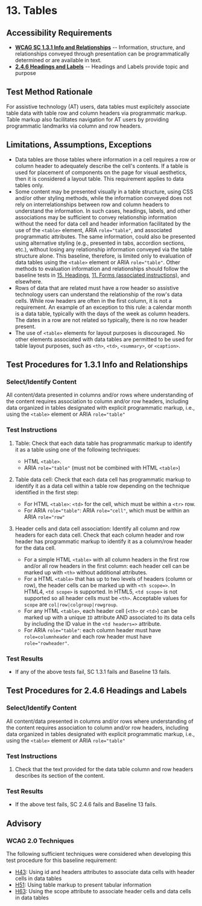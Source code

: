 # 13. Tables
## Accessibility Requirements
* **[WCAG SC 1.3.1 Info and Relationships](https://www.w3.org/TR/UNDERSTANDING-WCAG20/content-structure-separation-programmatic.html)** -- Information, structure, and relationships conveyed through presentation can be programmatically determined or are available in text.
* **[2.4.6 Headings and Labels](https://www.w3.org/TR/UNDERSTANDING-WCAG20/navigation-mechanisms-descriptive.html)** -- Headings and Labels provide topic and purpose

## Test Method Rationale
For assistive technology (AT) users, data tables must explicitely associate table data with table row and column headers via programmatic markup. Table markup also facilitates navigation for AT users by providing programmatic landmarks via column and row headers.

## Limitations, Assumptions, Exceptions
* Data tables are those tables where information in a cell requires a row or column header to adequately describe the cell's contents. If a table is used for placement of components on the page for visual aesthetics, then it is considered a layout table. This requirement applies to data tables only.
* Some content may be presented visually in a table structure, using CSS and/or other styling methods, while the information conveyed does not rely on interrelationships between row and column headers to understand the information. In such cases, headings, labels, and other associations may be sufficient to convey relationship information without the need for data cell and header information facilitated by the use of the `<table>` element, ARIA `role="table"`, and associated programmatic attributes. The same information, could also be presented using alternative styling (e.g., presented in tabs, accordion sections, etc.), without losing any relationship information conveyed via the table structure alone. This baseline, therefore, is limited only to evaluation of data tables using the `<table>` element or ARIA `role="table"`. Other methods to evaluation information and relationships should follow the baseline tests in [15. Headings](15Headings.md), [11. Forms (associated instructions)](11Forms.md), and elsewhere.
* Rows of data that are related must have a row header so assistive technology users can understand the relationship of the row's data cells. While row headers are often in the first column, it is not a requirement. An example of an exception to this rule: a calendar month is a data table, typically with the days of the week as column headers. The dates in a row are not related so typically, there is no row header present.
* The use of `<table>` elements for layout purposes is discouraged. No other elements associated with data tables are permitted to be used for table layout purposes, such as `<th>`, `<td>`, `<summary>`, or `<caption>`.

## Test Procedures for 1.3.1 Info and Relationships
### Select/Identify Content
All content/data presented in columns and/or rows where understanding of the content requires association to column and/or row headers, including data organized in tables designated with explicit programmatic markup, i.e., using the `<table>` element or ARIA `role="table"`

### Test Instructions
1. Table: Check that each data table has programmatic markup to identify it as a table using one of the following techniques:
   * HTML `<table>`. 
   * ARIA `role="table"` (must not be combined with HTML `<table>`)

2. Table data cell: Check that each data cell has programmatic markup to identify it as a data cell within a table row depending on the technique identified in the first step:
   * For HTML `<table>`: `<td>` for the cell, which must be within a `<tr>` row. 
   * For ARIA `role="table"`: ARIA `role="cell"`, which must be within an ARIA `role="row"`
  
3. Header cells and data cell association: Identify all column and row headers for each data cell. Check that each column header and row header has programmatic markup to identify it as a column/row header for the data cell.
   * For a simple HTML `<table>` with all column headers in the first row and/or all row headers in the first column: each header cell can be marked up with `<th>` without additional attributes.
   * For a HTML `<table>` that has up to two levels of headers (column or row), the header cells can be marked up with `<th scope=>`. In HTML4, `<td scope>` is supported. In HTML5, `<td scope>` is not supported so all header cells must be `<th>`. Acceptable values for `scope` are `col|row|colgroup|rowgroup`.
   * For any HTML `<table>`, each header cell (`<th>` or `<td>`) can be marked up with a unique `ID` attribute AND associated to its data cells by including the ID value in the `<td headers=>` attribute.
   * For ARIA `role="table"`: each column header must have `role=columnheader` and each row header must have `role="rowheader"`.

### Test Results
* If any of the above tests fail, SC 1.3.1 fails and Baseline 13 fails.

## Test Procedures for 2.4.6 Headings and Labels
### Select/Identify Content
All content/data presented in columns and/or rows where understanding of the content requires association to column and/or row headers, including data organized in tables designated with explicit programmatic markup, i.e., using the `<table>` element or ARIA `role="table"`

### Test Instructions
1. Check that the text provided for the data table column and row headers describes its section of the content. 

### Test Results
* If the above test fails, SC 2.4.6 fails and Baseline 13 fails.

## Advisory
### WCAG 2.0 Techniques
The following sufficient techniques  were considered when developing this test procedure for this baseline requirement:
  * [H43](https://www.w3.org/TR/WCAG20-TECHS/H43.html): Using id and headers attributes to associate data cells with header cells in data tables
  * [H51](https://www.w3.org/TR/WCAG20-TECHS/H51.html): Using table markup to present tabular information
  * [H63](https://www.w3.org/TR/WCAG20-TECHS/H63.html): Using the scope attribute to associate header cells and data cells in data tables
